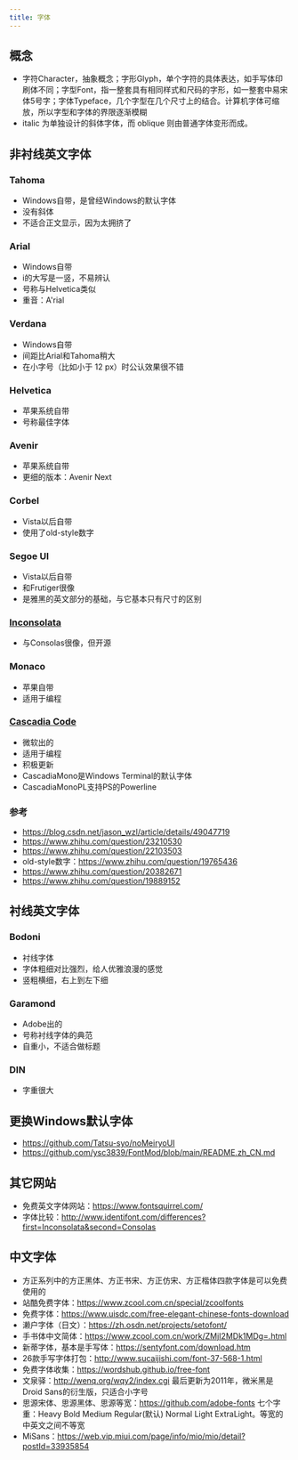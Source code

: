 ```yaml
---
title: 字体
---
```


## 概念

* 字符Character，抽象概念；字形Glyph，单个字符的具体表达，如手写体印刷体不同；字型Font，指一整套具有相同样式和尺码的字形，如一整套中易宋体5号字；字体Typeface，几个字型在几个尺寸上的结合。计算机字体可缩放，所以字型和字体的界限逐渐模糊
* italic 为单独设计的斜体字体，而 oblique 则由普通字体变形而成。

## 非衬线英文字体

### Tahoma

* Windows自带，是曾经Windows的默认字体
* 没有斜体
* 不适合正文显示，因为太拥挤了

### Arial

* Windows自带
* i的大写是一竖，不易辨认
* 号称与Helvetica类似
* 重音：A'rial

### Verdana

* Windows自带
* 间距比Arial和Tahoma稍大
* 在小字号（比如小于 12 px）时公认效果很不错

### Helvetica

* 苹果系统自带
* 号称最佳字体

### Avenir

* 苹果系统自带
* 更细的版本：Avenir Next

### Corbel

* Vista以后自带
* 使用了old-style数字

### Segoe UI

* Vista以后自带
* 和Frutiger很像
* 是雅黑的英文部分的基础，与它基本只有尺寸的区别

### [Inconsolata](http://www.levien.com/type/myfonts/inconsolata.html)

* 与Consolas很像，但开源

### Monaco

* 苹果自带
* 适用于编程

### [Cascadia Code](https://github.com/microsoft/cascadia-code)

* 微软出的
* 适用于编程
* 积极更新
* CascadiaMono是Windows Terminal的默认字体
* CascadiaMonoPL支持PS的Powerline

### 参考

* https://blog.csdn.net/jason_wzl/article/details/49047719
* https://www.zhihu.com/question/23210530
* https://www.zhihu.com/question/22103503
* old-style数字：https://www.zhihu.com/question/19765436
* https://www.zhihu.com/question/20382671
* https://www.zhihu.com/question/19889152

## 衬线英文字体

### Bodoni

* 衬线字体
* 字体粗细对比强烈，给人优雅浪漫的感觉
* 竖粗横细，右上到左下细

### Garamond

* Adobe出的
* 号称衬线字体的典范
* 自重小，不适合做标题

### DIN

* 字重很大

## 更换Windows默认字体

* https://github.com/Tatsu-syo/noMeiryoUI
* https://github.com/ysc3839/FontMod/blob/main/README.zh_CN.md

## 其它网站

* 免费英文字体网站：https://www.fontsquirrel.com/
* 字体比较：http://www.identifont.com/differences?first=Inconsolata&second=Consolas

## 中文字体

* 方正系列中的方正黑体、方正书宋、方正仿宋、方正楷体四款字体是可以免费使用的
* 站酷免费字体：https://www.zcool.com.cn/special/zcoolfonts
* 免费字体：https://www.uisdc.com/free-elegant-chinese-fonts-download
* 濑户字体（日文）：https://zh.osdn.net/projects/setofont/
* 手书体中文简体：https://www.zcool.com.cn/work/ZMjI2MDk1MDg=.html
* 新蒂字体，基本是手写体：https://sentyfont.com/download.htm
* 26款手写字体打包：http://www.sucaijishi.com/font-37-568-1.html
* 免费字体收集：https://wordshub.github.io/free-font
* 文泉驿：http://wenq.org/wqy2/index.cgi 最后更新为2011年，微米黑是Droid Sans的衍生版，只适合小字号
* 思源宋体、思源黑体、思源等宽：https://github.com/adobe-fonts 七个字重：Heavy Bold Medium Regular(默认) Normal Light ExtraLight。等宽的中英文之间不等宽
* MiSans：https://web.vip.miui.com/page/info/mio/mio/detail?postId=33935854
